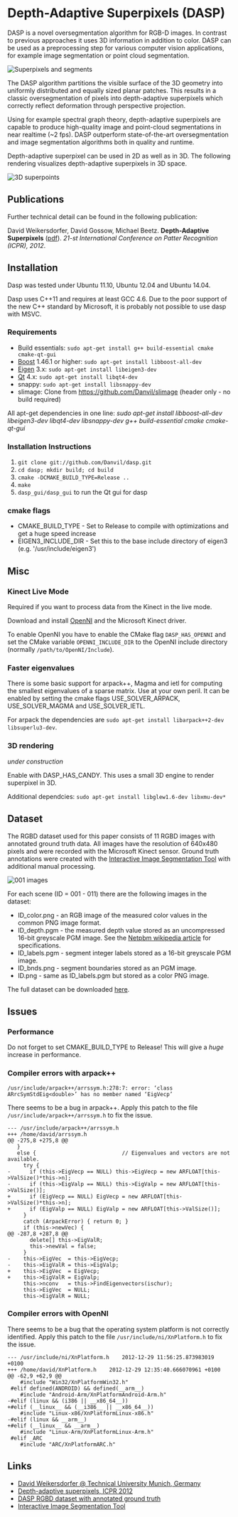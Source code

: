 Depth-Adaptive Superpixels (DASP)
====

DASP is a novel oversegmentation algorithm for RGB-D images. In contrast to previous approaches it uses 3D information in addition to color. DASP can be used as a preprocessing step for various computer vision applications, for example image segmentation or point cloud segmentation.

![Superpixels and segments](https://content.wuala.com/contents/Danvil/Public/dasp/dasp.jpg)

The DASP algorithm partitions the visible surface of the 3D geometry into uniformly distributed and equally sized planar patches. This results in a classic oversegmentation of pixels into depth-adaptive superpixels which correctly reflect deformation through perspective projection.

Using for example spectral graph theory, depth-adaptive superpixels are capable to produce high-quality image and point-cloud segmentations in near realtime (~2 fps). DASP outperform state-of-the-art oversegmentation and image segmentation algorithms both in quality and runtime.

Depth-adaptive superpixel can be used in 2D as well as in 3D. The following rendering visualizes depth-adaptive superpixels in 3D space.

![3D superpoints](https://content.wuala.com/contents/Danvil/Public/dasp/dasp_3d.jpg)


Publications
----
Further technical detail can be found in the following publication:

David Weikersdorfer, David Gossow, Michael Beetz. **Depth-Adaptive Superpixels** ([pdf](https://content.wuala.com/contents/Danvil/Public/dasp/weikersdorfer2012dasp.pdf)). *21-st International Conference on Patter Recognition (ICPR), 2012*.


Installation
----

Dasp was tested under Ubuntu 11.10, Ubuntu 12.04 and Ubuntu 14.04.

Dasp uses C++11 and requires at least GCC 4.6. Due to the poor support of the new C++ standard by Microsoft, it is probably not possible to use dasp with MSVC.

### Requirements

* Build essentials: `sudo apt-get install g++ build-essential cmake cmake-qt-gui`
* [Boost](http://www.boost.org/) 1.46.1 or higher: `sudo apt-get install libboost-all-dev`
* [Eigen](http://eigen.tuxfamily.org) 3.x: `sudo apt-get install libeigen3-dev`
* [Qt](http://qt.nokia.com/) 4.x: `sudo apt-get install libqt4-dev`
* snappy: `sudo apt-get install libsnappy-dev`
* slimage: Clone from https://github.com/Danvil/slimage (header only - no build required)

All apt-get dependencies in one line: *sudo apt-get install libboost-all-dev libeigen3-dev libqt4-dev libsnappy-dev g++ build-essential cmake cmake-qt-gui*

### Installation Instructions

1. `git clone git://github.com/Danvil/dasp.git`
2. `cd dasp; mkdir build; cd build`
3. `cmake -DCMAKE_BUILD_TYPE=Release ..`
4. `make`
5. `dasp_gui/dasp_gui` to run the Qt gui for dasp

### cmake flags

* CMAKE_BUILD_TYPE - Set to Release to compile with optimizations and get a huge speed increase
* EIGEN3_INCLUDE_DIR - Set this to the base include directory of eigen3 (e.g. '/usr/include/eigen3')


Misc
----

### Kinect Live Mode

Required if you want to process data from the Kinect in the live mode.

Download and install [OpenNI](https://github.com/OpenNI/OpenNI) and the Microsoft Kinect driver.

To enable OpenNI you have to enable the CMake flag `DASP_HAS_OPENNI` and set the CMake variable `OPENNI_INCLUDE_DIR` to the OpenNI include directory (normally `/path/to/OpenNI/Include`).

### Faster eigenvalues

There is some basic support for arpack++, Magma and ietl for computing the smallest eigenvalues of a sparse matrix. Use at your own peril. It can be enabled by setting the cmake flags USE_SOLVER_ARPACK, USE_SOLVER_MAGMA and USE_SOLVER_IETL.

For arpack the dependencies are `sudo apt-get install libarpack++2-dev libsuperlu3-dev`.

### 3D rendering

*under construction*

Enable with DASP_HAS_CANDY. This uses a small 3D engine to render superpixel in 3D.

Additional dependcies: `sudo apt-get install libglew1.6-dev libxmu-dev*`


Dataset
----
The RGBD dataset used for this paper consists of 11 RGBD images with annotated ground truth data. All images have the resolution of 640x480 pixels and were recorded with the Microsoft Kinect sensor. Ground truth annotations were created with the [Interactive Image Segmentation Tool](http://www.eecs.berkeley.edu/Research/Projects/CS/vision/grouping/resources.html) with additional manual processing.

![001 images](https://content.wuala.com/contents/Danvil/Public/dasp/001_montage.jpg)

For each scene (ID = 001 - 011) there are the following images in the dataset:
* ID_color.png - an RGB image of the measured color values in the common PNG image format.
* ID_depth.pgm - the measured depth value stored as an uncompressed 16-bit greyscale PGM image. See the [Netpbm wikipedia article](http://en.wikipedia.org/wiki/Netpbm_format#PGM_example) for specifications.
* ID_labels.pgm - segment integer labels stored as a 16-bit greyscale PGM image.
* ID_bnds.png - segment boundaries stored as an PGM image.
* ID.png - same as ID_labels.pgm but stored as a color PNG image.

The full dataset can be downloaded [here](https://content.wuala.com/contents/Danvil/Public/dasp/dasp_rgbd_dataset.7z).


Issues
----

### Performance

Do not forget to set CMAKE_BUILD_TYPE to Release! This will give a *huge* increase in performance.

### Compiler errors with arpack++

`/usr/include/arpack++/arrssym.h:278:7: error: ‘class ARrcSymStdEig<double>’ has no member named ‘EigVecp’`

There seems to be a bug in arpack++. Apply this patch to the file `/usr/include/arpack++/arrssym.h` to fix the issue.

	--- /usr/include/arpack++/arrssym.h
	+++ /home/david/arrssym.h
	@@ -275,8 +275,8 @@
	   }
	   else {                           // Eigenvalues and vectors are not available.
	     try {
	-      if (this->EigVecp == NULL) this->EigVecp = new ARFLOAT[this->ValSize()*this->n];
	-      if (this->EigValp == NULL) this->EigValp = new ARFLOAT[this->ValSize()];
	+      if (EigVecp == NULL) EigVecp = new ARFLOAT[this->ValSize()*this->n];
	+      if (EigValp == NULL) EigValp = new ARFLOAT[this->ValSize()];
	     }
	     catch (ArpackError) { return 0; }
	     if (this->newVec) {
	@@ -287,8 +287,8 @@
	       delete[] this->EigValR;
	       this->newVal = false;
	     }
	-    this->EigVec  = this->EigVecp;
	-    this->EigValR = this->EigValp;
	+    this->EigVec  = EigVecp;
	+    this->EigValR = EigValp;
	     this->nconv   = this->FindEigenvectors(ischur);
	     this->EigVec  = NULL;
	     this->EigValR = NULL;

### Compiler errors with OpenNI

There seems to be a bug that the operating system platform is not correctly identified. Apply this patch to the file `/usr/include/ni/XnPlatform.h` to fix the issue.

	--- /usr/include/ni/XnPlatform.h	2012-12-29 11:56:25.873983019 +0100
	+++ /home/david/XnPlatform.h	2012-12-29 12:35:40.666070961 +0100
	@@ -62,9 +62,9 @@
	 	#include "Win32/XnPlatformWin32.h"
	 #elif defined(ANDROID) && defined(__arm__)
	 	#include "Android-Arm/XnPlatformAndroid-Arm.h"
	-#elif (linux && (i386 || __x86_64__))
	+#elif (__linux__ && (__i386__ || __x86_64__))
	 	#include "Linux-x86/XnPlatformLinux-x86.h"
	-#elif (linux && __arm__)
	+#elif (__linux__ && __arm__)
	 	#include "Linux-Arm/XnPlatformLinux-Arm.h"
	 #elif _ARC
	 	#include "ARC/XnPlatformARC.h"


Links
----
* [David Weikersdorfer @ Technical University Munich, Germany](http://ias.cs.tum.edu/people/weikersdorfer)
* [Depth-adaptive superpixels, ICPR 2012](https://content.wuala.com/contents/Danvil/Public/dasp/weikersdorfer2012dasp.pdf)
* [DASP RGBD dataset with annotated ground truth](https://content.wuala.com/contents/Danvil/Public/dasp/dasp_rgbd_dataset.7z)
* [Interactive Image Segmentation Tool](http://www.eecs.berkeley.edu/Research/Projects/CS/vision/grouping/resources.html)
